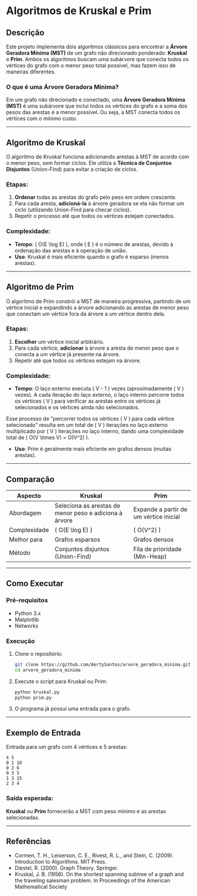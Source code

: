 # Algoritmos de Kruskal e Prim

## Descrição

Este projeto implementa dois algoritmos clássicos para encontrar a **Árvore Geradora Mínima (MST)** de um grafo não direcionado ponderado: **Kruskal** e **Prim**. Ambos os algoritmos buscam uma subárvore que conecta todos os vértices do grafo com o menor peso total possível, mas fazem isso de maneiras diferentes.

### O que é uma Árvore Geradora Mínima?

Em um grafo não direcionado e conectado, uma **Árvore Geradora Mínima (MST)** é uma subárvore que inclui todos os vértices do grafo e a soma dos pesos das arestas é a menor possível. Ou seja, a MST conecta todos os vértices com o mínimo custo.

---

## Algoritmo de Kruskal

O algoritmo de Kruskal funciona adicionando arestas à MST de acordo com o menor peso, sem formar ciclos. Ele utiliza a **Técnica de Conjuntos Disjuntos** (Union-Find) para evitar a criação de ciclos.

### Etapas:

1. **Ordenar** todas as arestas do grafo pelo peso em ordem crescente.
2. Para cada aresta, **adicioná-la** à árvore geradora se ela não formar um ciclo (utilizando Union-Find para checar ciclos).
3. Repetir o processo até que todos os vértices estejam conectados.

### Complexidade:
- **Tempo**: \( O(E \log E) \), onde \( E \) é o número de arestas, devido à ordenação das arestas e à operação de união.
- **Uso**: Kruskal é mais eficiente quando o grafo é esparso (menos arestas).

---

## Algoritmo de Prim

O algoritmo de Prim constrói a MST de maneira progressiva, partindo de um vértice inicial e expandindo a árvore adicionando as arestas de menor peso que conectam um vértice fora da árvore a um vértice dentro dela.

### Etapas:

1. **Escolher** um vértice inicial arbitrário.
2. Para cada vértice, **adicionar** à árvore a aresta de menor peso que o conecta a um vértice já presente na árvore.
3. Repetir até que todos os vértices estejam na árvore.

### Complexidade:
- **Tempo**: O laço externo executa \( V - 1 \) vezes (aproximadamente \( V \) vezes). A cada iteração do laço externo, o laço interno percorre todos os vértices \( V \) para verificar as arestas entre os vértices já selecionados e os vértices ainda não selecionados.

Esse processo de "percorrer todos os vértices \( V \) para cada vértice selecionado" resulta em um total de \( V \) iterações no laço externo multiplicado por \( V \) iterações no laço interno, dando uma complexidade total de \( O(V \times V) = O(V^2) \).

- **Uso**: Prim é geralmente mais eficiente em grafos densos (muitas arestas).

---

## Comparação

| Aspecto        | Kruskal                        | Prim                           |
|----------------|--------------------------------|--------------------------------|
| Abordagem      | Seleciona as arestas de menor peso e adiciona à árvore | Expande a partir de um vértice inicial |
| Complexidade   | \( O(E \log E) \)              | \( O(V^2) \)             |
| Melhor para    | Grafos esparsos                | Grafos densos                  |
| Método         | Conjuntos disjuntos (Union-Find) | Fila de prioridade (Min-Heap)  |

---

## Como Executar

### Pré-requisitos

- Python 3.x
- Matplotlib
- Networkx

### Execução

1. Clone o repositório:

   ```bash
   git clone https://github.com/AertySantos/arvore_geradora_minima.git
   cd arvore_geradora_minima
   ```

2. Execute o script para Kruskal ou Prim:

   ```bash
   python kruskal.py
   python prim.py
   ```

3. O programa já possui uma entrada para o grafo.

---

## Exemplo de Entrada

Entrada para um grafo com 4 vértices e 5 arestas:

```
4 5
0 1 10
0 2 6
0 3 5
1 3 15
2 3 4
```

### Saída esperada:

**Kruskal** ou **Prim** fornecerão a MST com peso mínimo e as arestas selecionadas.

---

## Referências

- Cormen, T. H., Leiserson, C. E., Rivest, R. L., and Stein, C. (2009). Introduction to
Algorithms. MIT Press.
- Diestel, R. (2000). Graph Theory. Springer.
- Kruskal, J. B. (1956). On the shortest spanning subtree of a graph and the traveling
salesman problem. In Proceedings of the American Mathematical Society
